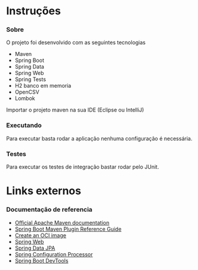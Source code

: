 # Instruções

### Sobre
O projeto foi desenvolvido com as seguintes tecnologias

* Maven
* Spring Boot
* Spring Data
* Spring Web
* Spring Tests
* H2 banco em memoria
* OpenCSV
* Lombok

Importar o projeto maven na sua IDE (Eclipse ou IntelliJ)

### Executando
Para executar basta rodar a aplicação nenhuma configuração é necessária.

### Testes
Para executar os testes de integração bastar rodar pelo JUnit.


# Links externos

### Documentação de referencia
* [Official Apache Maven documentation](https://maven.apache.org/guides/index.html)
* [Spring Boot Maven Plugin Reference Guide](https://docs.spring.io/spring-boot/docs/2.4.1/maven-plugin/reference/html/)
* [Create an OCI image](https://docs.spring.io/spring-boot/docs/2.4.1/maven-plugin/reference/html/#build-image)
* [Spring Web](https://docs.spring.io/spring-boot/docs/2.4.1/reference/htmlsingle/#boot-features-developing-web-applications)
* [Spring Data JPA](https://docs.spring.io/spring-boot/docs/2.4.1/reference/htmlsingle/#boot-features-jpa-and-spring-data)
* [Spring Configuration Processor](https://docs.spring.io/spring-boot/docs/2.4.1/reference/htmlsingle/#configuration-metadata-annotation-processor)
* [Spring Boot DevTools](https://docs.spring.io/spring-boot/docs/2.4.1/reference/htmlsingle/#using-boot-devtools)